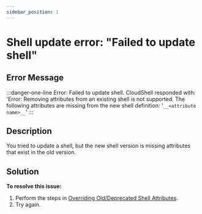```yaml
---
sidebar_position: 1
---
```


# Shell update error: "Failed to update shell"

## Error Message

:::danger-one-line
Error: Failed to update shell. CloudShell responded with: 'Error: Removing attributes from an existing shell is not supported. The following attributes are missing from the new shell definition: '`__<attribute name>__`'
:::

## Description

You tried to update a shell, but the new shell version is missing attributes that exist in the old version.

## Solution

**To resolve this issue:**

1. Perform the steps in [Overriding Old/Deprecated Shell Attributes](https://help.quali.com/Online%20Help/0.0/Portal/Content/DevGuide/Shells/Override-old-shell-attributes.htm).
2. Try again.
